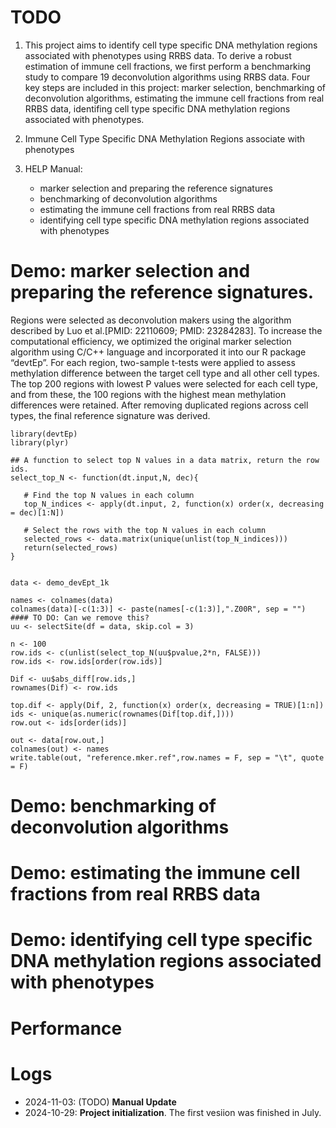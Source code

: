 # TODO

1. This project aims to identify cell type specific DNA methylation regions associated with phenotypes using RRBS data.
   To derive a robust estimation of immune cell fractions, we first perform a benchmarking study to compare 19 deconvolution algorithms using RRBS data.
   Four key steps are included in this project: marker selection, benchmarking of deconvolution algorithms, estimating the immune cell fractions from real RRBS data, identifing cell type specific DNA methylation regions associated with phenotypes.

2. Immune Cell Type Specific DNA Methylation Regions associate with phenotypes
   
3. HELP Manual:
    - marker selection and preparing the reference signatures
    - benchmarking of deconvolution algorithms
    - estimating the immune cell fractions from real RRBS data
    - identifying cell type specific DNA methylation regions associated with phenotypes


# Demo: marker selection and preparing the reference signatures.

Regions were selected as deconvolution makers using the algorithm described by Luo et al.[PMID: 22110609; PMID: 23284283]. 
To increase the computational efficiency, we optimized the original marker selection algorithm using C/C++ language and incorporated it into our R package “devtEp”. 
For each region, two-sample t-tests were applied to assess methylation difference between the target cell type and all other cell types. 
The top 200 regions with lowest P values were selected for each cell type, and from these, the 100 regions with the highest mean methylation differences were retained. 
After removing duplicated regions across cell types, the final reference signature was derived.




```{r}
library(devtEp)
library(plyr)

## A function to select top N values in a data matrix, return the row ids.
select_top_N <- function(dt.input,N, dec){

   # Find the top N values in each column
   top_N_indices <- apply(dt.input, 2, function(x) order(x, decreasing = dec)[1:N])

   # Select the rows with the top N values in each column
   selected_rows <- data.matrix(unique(unlist(top_N_indices)))
   return(selected_rows)
}


data <- demo_devEpt_1k

names <- colnames(data)  
colnames(data)[-c(1:3)] <- paste(names[-c(1:3)],".Z00R", sep = "") #### TO DO: Can we remove this?
uu <- selectSite(df = data, skip.col = 3)

n <- 100
row.ids <- c(unlist(select_top_N(uu$pvalue,2*n, FALSE)))
row.ids <- row.ids[order(row.ids)]

Dif <- uu$abs_diff[row.ids,]
rownames(Dif) <- row.ids

top.dif <- apply(Dif, 2, function(x) order(x, decreasing = TRUE)[1:n])
ids <- unique(as.numeric(rownames(Dif[top.dif,])))
row.out <- ids[order(ids)]

out <- data[row.out,]
colnames(out) <- names
write.table(out, "reference.mker.ref",row.names = F, sep = "\t", quote = F)

```


# Demo: benchmarking of deconvolution algorithms


# Demo: estimating the immune cell fractions from real RRBS data


# Demo: identifying cell type specific DNA methylation regions associated with phenotypes

# Performance

# Logs


- 2024-11-03: (TODO) **Manual Update**
- 2024-10-29: **Project initialization**. The first vesiion was finished in July.
